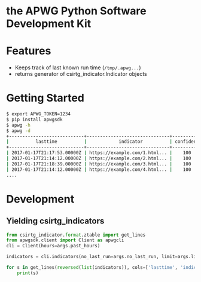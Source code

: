 # the APWG Python Software Development Kit
# Features
  * Keeps track of last known run time (`/tmp/.apwg...`)
  * returns generator of csirtg_indicator.Indicator objects
  
# Getting Started

```bash
$ export APWG_TOKEN=1234
$ pip install apwgsdk
$ apwg -h
$ apwg -d
+----------------------------+-------------------------------+------------+----------------------------------+
|          lasttime          |            indicator          | confidence |           description            |
+----------------------------+-------------------------------+------------+----------------------------------+
| 2017-01-17T21:17:53.00000Z | https://example.com/1.html... |    100     |             example phish        |
| 2017-01-17T21:14:12.00000Z | https://example.com/2.html... |    100     |      example phish               |
| 2017-01-17T21:18:39.00000Z | https://example.com/3.html... |    100     |             example phish        |
| 2017-01-17T21:14:12.00000Z | https://example.com/4.html... |    100     |      example phish               |
....
```

# Development
## Yielding csirtg_indicators
```python
from csirtg_indicator.format.ztable import get_lines
from apwgsdk.client import Client as apwgcli
cli = Client(hours=args.past_hours)

indicators = cli.indicators(no_last_run=args.no_last_run, limit=args.limit)

for s in get_lines(reversed(list(indicators)), cols=['lasttime', 'indicator', 'confidence', 'description']):
    print(s)
```
